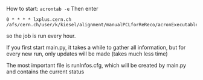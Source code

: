 How to start:
```acrontab -e```
Then enter
```
0 * * * * lxplus.cern.ch /afs/cern.ch/user/k/kiesel/alignment/manualPCLforReReco/acronExecutable.sh

```
so the job is run every hour.

If you first start main.py, it takes a while to gather all information, but for every new run, only updates will be made (takes much less time)

The most important file is runInfos.cfg, which will be created by main.py and contains the current status

